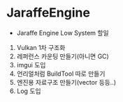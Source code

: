 # JaraffeEngine

- Jaraffe Engine Low System 할일
1. Vulkan 1차 구조화
2. 레퍼런스 카운팅 만들기(아니면 GC)
3. imgui 도입
4. 언리얼처럼 BuildTool 따로 만들기
5. 엔진용 자료구조 만들기(vector 등등..)
6. Log 도입